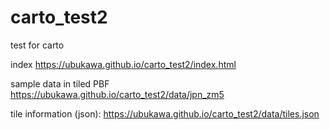 # carto_test2
test for carto

index
https://ubukawa.github.io/carto_test2/index.html

sample data in tiled PBF
https://ubukawa.github.io/carto_test2/data/jpn_zm5

tile information (json):
https://ubukawa.github.io/carto_test2/data/tiles.json
